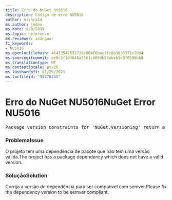```yaml
---
title: Erro do NuGet NU5016
description: Código de erro NU5016
author: mishra14
ms.author: jodou
ms.date: 8/3/2018
ms.topic: reference
ms.reviewer: anangaur
f1_keywords:
- NU5016
ms.openlocfilehash: 46423547631730c064f6bac3fcda3038371e7094
ms.sourcegitcommit: ee6c3f203648a5561c809db54ebeb1d0f0598b68
ms.translationtype: MT
ms.contentlocale: pt-BR
ms.lasthandoff: 01/26/2021
ms.locfileid: "98778345"
---
```

# <a name="nuget-error-nu5016"></a><span data-ttu-id="5e047-103">Erro do NuGet NU5016</span><span class="sxs-lookup"><span data-stu-id="5e047-103">NuGet Error NU5016</span></span>
<pre>Package version constraints for 'NuGet.Versioning' return a version range that is empty.</pre>

### <a name="issue"></a><span data-ttu-id="5e047-104">Problema</span><span class="sxs-lookup"><span data-stu-id="5e047-104">Issue</span></span>

<span data-ttu-id="5e047-105">O projeto tem uma dependência de pacote que não tem uma versão válida.</span><span class="sxs-lookup"><span data-stu-id="5e047-105">The project has a package dependency which does not have a valid version.</span></span>


### <a name="solution"></a><span data-ttu-id="5e047-106">Solução</span><span class="sxs-lookup"><span data-stu-id="5e047-106">Solution</span></span>

<span data-ttu-id="5e047-107">Corrija a versão de dependência para ser compatível com semver.</span><span class="sxs-lookup"><span data-stu-id="5e047-107">Please fix the dependency version to be semver compliant.</span></span>

